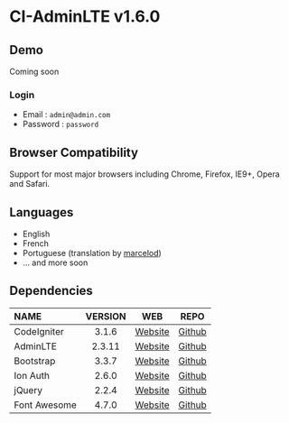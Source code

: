 # CI-AdminLTE v1.6.0

## Demo

Coming soon

### Login
 * Email : `admin@admin.com`
 * Password : `password`

## Browser Compatibility
Support for most major browsers including Chrome, Firefox, IE9+, Opera and Safari.

## Languages
  * English
  * French
  * Portuguese (translation by [marcelod](https://github.com/marcelod))
  * ... and more soon
 
## Dependencies
| NAME | VERSION | WEB | REPO |
| :--- | :---: | :---: | :---: |
| CodeIgniter | 3.1.6 | [Website](http://codeigniter.com) | [Github](https://github.com/bcit-ci/CodeIgniter/)
| AdminLTE | 2.3.11 | [Website](https://almsaeedstudio.com) | [Github](https://github.com/almasaeed2010/AdminLTE/)
| Bootstrap | 3.3.7 | [Website](http://getbootstrap.com) | [Github](https://github.com/twbs/bootstrap)
| Ion Auth | 2.6.0 | [Website](http://benedmunds.com/ion_auth) | [Github](https://github.com/benedmunds/CodeIgniter-Ion-Auth)
| jQuery | 2.2.4 | [Website](http://jquery.com) | [Github](https://github.com/jquery/jquery)
| Font Awesome | 4.7.0 | [Website](http://fortawesome.github.io/Font-Awesome/) | [Github](https://github.com/FortAwesome/Font-Awesome)
